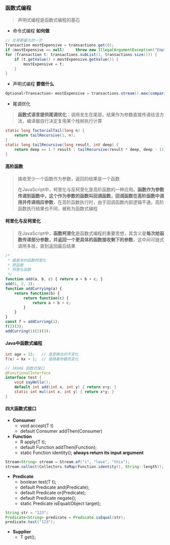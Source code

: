 ### 函数式编程

> 声明式编程是函数式编程的基石

+ 命令式编程 **如何做**

``` java
// 交易额最大的一次
Transaction mostExpensive = transactions.get(0);
if (mostExpensive == null)     throw new IllegalArgumentException("Empty list of transactions") 
for (Transaction t: transactions.subList(1, transactions.size())) {
    if (t.getValue() > mostExpensive.getValue()) {
        mostExpensive = t;
    }
}
```

+ 声明式编程 **要做什么**

``` java
Optional<Transaction> mostExpensive = transactions.stream().max(comparing(Transaction::getValue));
```

+ 尾调优化

>  **函数式语言提供尾调优化**：调用发生在尾部，结果作为参数直接传递给该方法，编译器自行决定复用某个栈帧执行计算

``` java
static long factorialTail(long n) {
    return tailRecursive(1, n);
}
static long tailRecursive(long result, int deep) {
    return deep == 1 ? result : tailRecursive(result * deep, deep - 1);
}
```

#### 高阶函数

> 接收至少一个函数作为参数，返回的结果是一个函数
>
> 在JavaScript中，柯里化与反柯里化是高阶函数的一种应用。**函数作为参数传递到函数中，这个作为参数的函数叫回调函数，回调函数在高阶函数中调用并传递相应参数**，在高阶函数执行时，由于回调函数内部逻辑不通，高阶函数执行结果也不同，被称为函数式编程

#### 柯里化与反柯里化

> 在JavaScript中，**函数柯里化**是函数式编程的重要思想，其含义是**每次给函数传递部分参数，并返回一个更具体的函数接收剩下的参数**，这中间可链式调用多层，直到返回最后结果

``` javascript
/*
 * 最基本的函数柯里化
 * 原函数
 * 柯里化函数
 */
function add(a, b, c) { return a + b + c; }
add(1, 2, 3);
function addCurrying(a) {
    return function(b) {
        return function(c) {
            return a + b + c;
        }
    }
}
const f = addCurring(1);
f(2)(3);
addCurring(1)(2)(3);
```



#### Java中函数式编程

``` java
int age = 23;	// 值是静态的不变化
f(x) = kx + 1;	// 值随着参数而变化

// JAVA8 函数式接口
@FunctionalInterface
interface test {
    void sayHello();
    default int add(int x, int y) { return x+y; }
    static int mul(int x, int y) { return x*y; }
}
```

#### 四大函数式接口

+ **Consumer**
    + void accept(T t)
    + default Consumer addThen(Consumer)
+ **Function**
    + R apply(T t);
    + default Function addThen(Function);
    + static Function identity();  **always return its input argument**

``` java
Stream<String> stream = Stream.of("i", "love", "this");
stream.collect(Collectors.toMap(Function.identity(), String::length));
```

+ **Predicate**
    + boolean test(T t);
    + default Predicate and(Predicate);
    + default Predicate or(Predicate);
    + default Predicate negate();
    + static Predicate isEqual(Object target);

``` java
String str = "123";
Predicate<String> predicate = Predicate.isEqual(str);
predicate.test("123");
```

+ **Supplier**
    + T get();